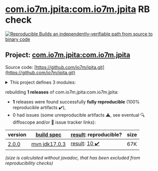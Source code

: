 [com.io7m.jpita:com.io7m.jpita](https://central.sonatype.com/artifact/com.io7m.jpita/com.io7m.jpita/2.0.0/versions) RB check
=======

[![Reproducible Builds](https://reproducible-builds.org/images/logos/rb.svg) an independently-verifiable path from source to binary code](https://reproducible-builds.org/)

## Project: [com.io7m.jpita:com.io7m.jpita](https://central.sonatype.com/artifact/com.io7m.jpita/com.io7m.jpita/2.0.0/versions)

Source code: [https://github.com/io7m/jpita.git](https://github.com/io7m/jpita.git)

<details><summary>This project defines 3 modules:</summary>

* [com.io7m.jpita:com.io7m.jpita](https://central.sonatype.com/artifact/com.io7m.jpita/com.io7m.jpita/2.0.0)
* [com.io7m.jpita:com.io7m.jpita.core](https://central.sonatype.com/artifact/com.io7m.jpita/com.io7m.jpita.core/2.0.0)
* [com.io7m.jpita:com.io7m.jpita.documentation](https://central.sonatype.com/artifact/com.io7m.jpita/com.io7m.jpita.documentation/2.0.0)
</details>

rebuilding **1 releases** of com.io7m.jpita:com.io7m.jpita:
- **1** releases were found successfully **fully reproducible** (100% reproducible artifacts :heavy_check_mark:),
- 0 had issues (some unreproducible artifacts :warning:, see eventual :mag: diffoscope and/or :memo: issue tracker links):

| version | [build spec](/BUILDSPEC.md) | [result](https://reproducible-builds.org/docs/jvm/): reproducible? | size |
| -- | --------- | ------ | -- |
| [2.0.0](https://central.sonatype.com/artifact/com.io7m.jpita/com.io7m.jpita/2.0.0/pom) | [mvn jdk17.0.3](com.io7m.jpita-2.0.0.buildspec) | [result](com.io7m.jpita-2.0.0.buildinfo): [10 :heavy_check_mark: ](com.io7m.jpita-2.0.0.buildcompare) | 67K |

<i>(size is calculated without javadoc, that has been excluded from reproducibility checks)</i>
